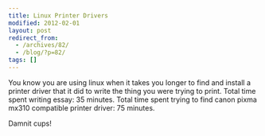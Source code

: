 ```yaml
---
title: Linux Printer Drivers
modified: 2012-02-01
layout: post
redirect_from:
  - /archives/82/
  - /blog/?p=82/
tags: []
---
```



You know you are using linux when it takes you longer to find and install a printer driver that it did to write the thing you were trying to print. Total time spent writing essay: 35 minutes. Total time spent trying to find canon pixma mx310 compatible printer driver: 75 minutes.

Damnit cups!
